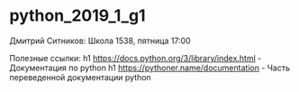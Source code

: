 # python_2019_1_g1
Дмитрий Ситников: Школа 1538, пятница 17:00

Полезные ссылки:
h1 https://docs.python.org/3/library/index.html - Документация по python
h1 https://pythoner.name/documentation - Часть переведенной документации python
